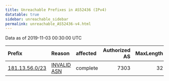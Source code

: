 ```yaml
---
title: Unreachable Prefixes in AS52436 (IPv4)
datatable: true
sidebar: unreachable_sidebar
permalink: unreachable_AS52436-v4.html
---
```


Data as of 2019-11-03 00:30:00 UTC


<div class="datatable-begin"></div>

| Prefix                                                 | Reason                                                                                                | affected   |   Authorized AS |   MaxLength | Anchor                                         |   unreachable /24s |
|:-------------------------------------------------------|:------------------------------------------------------------------------------------------------------|:-----------|----------------:|------------:|:-----------------------------------------------|-------------------:|
| [181.13.56.0/23](https://stat.ripe.net/181.13.56.0/23) | [INVALID ASN](https://rpki-validator.ripe.net/announcement-preview?asn=AS52436&prefix=181.13.56.0/23) | complete   |            7303 |          32 | [LACNIC](unreachable_LACNIC_RPKI_Root-v4.html) |                  2 |

<div class="datatable-end"></div>